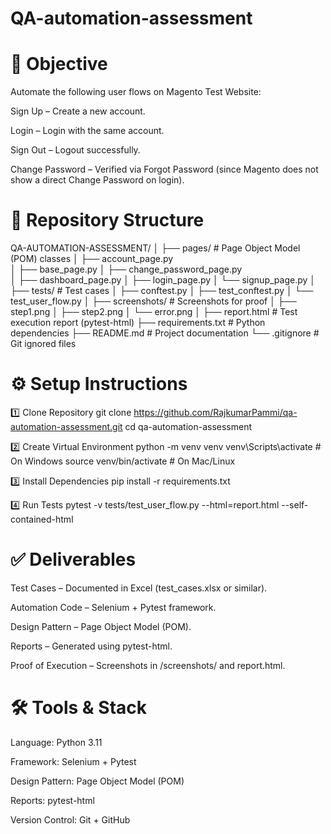 ﻿# QA-automation-assessment #

# 📌 Objective

Automate the following user flows on Magento Test Website:

Sign Up – Create a new account.

Login – Login with the same account.

Sign Out – Logout successfully.

Change Password – Verified via Forgot Password (since Magento does not show a direct Change Password on login).


# 📂 Repository Structure

QA-AUTOMATION-ASSESSMENT/
│
├── pages/                 # Page Object Model (POM) classes
│   ├── account_page.py              
│   ├── base_page.py 
│   ├── change_password_page.py  
│   ├── dashboard_page.py 
│   ├── login_page.py 
│   └── signup_page.py 
│
├── tests/                  # Test cases
│   ├── conftest.py 
│   ├── test_conftest.py 
│   └── test_user_flow.py 
│
├── screenshots/            # Screenshots for proof
│   ├── step1.png 
│   ├── step2.png 
│   └── error.png 
│
├── report.html            # Test execution report (pytest-html)
├── requirements.txt       # Python dependencies
├── README.md              # Project documentation
└── .gitignore             # Git ignored files

# ⚙️ Setup Instructions

1️⃣ Clone Repository
git clone https://github.com/RajkumarPammi/qa-automation-assessment.git
cd qa-automation-assessment

2️⃣ Create Virtual Environment
python -m venv venv
venv\Scripts\activate   # On Windows
source venv/bin/activate # On Mac/Linux

3️⃣ Install Dependencies
pip install -r requirements.txt

4️⃣ Run Tests
pytest -v tests/test_user_flow.py --html=report.html --self-contained-html

# ✅ Deliverables

Test Cases – Documented in Excel (test_cases.xlsx or similar).

Automation Code – Selenium + Pytest framework.

Design Pattern – Page Object Model (POM).

Reports – Generated using pytest-html.

Proof of Execution – Screenshots in /screenshots/ and report.html.

# 🛠️ Tools & Stack

Language: Python 3.11

Framework: Selenium + Pytest

Design Pattern: Page Object Model (POM)

Reports: pytest-html

Version Control: Git + GitHub



